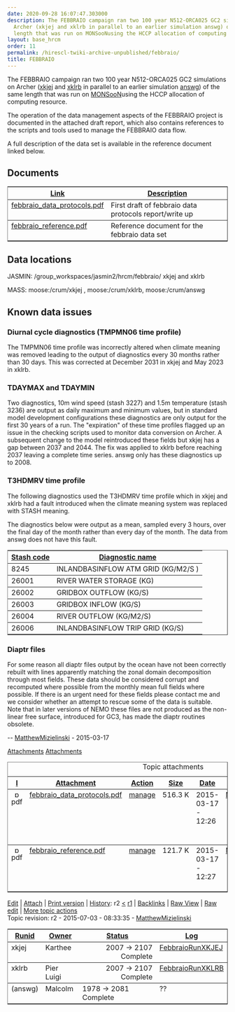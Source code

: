 ```yaml
---
date: 2020-09-28 16:07:47.303000
description: The FEBBRAIO campaign ran two 100 year N512-ORCA025 GC2 simulations on
  Archer (xkjej and xklrb in parallel to an earlier simulation answg) of the same
  length that was run on MONSooNusing the HCCP allocation of computing resource.
layout: base_hrcm
order: 11
permalink: /hirescl-twiki-archive-unpublished/febbraio/
title: FEBBRAIO
---
```


<p>The FEBBRAIO campaign ran two 100 year N512-ORCA025 GC2 simulations on Archer (<a class="twikiLink" href="/twiki/bin/view/Project/HiResCL/FebbraioRunXKJEJ">xkjej</a> and <a class="twikiLink" href="/twiki/bin/view/Project/HiResCL/FebbraioRunXKLRB">xklrb</a> in parallel to an earlier simulation <a href="http://collab.metoffice.gov.uk/trac/GA/wiki/GAJobs/answg" target="_top">answg</a>) of the same length that was run on <a class="twikiLink" href="/twiki/bin/view/Project/HiResCL/MONSooN">MONSooN</a>using the HCCP allocation of computing resource.</p>
<p></p>
<p>The operation of the data management aspects of the FEBBRAIO project is documented in the attached draft report, which also contains references to the scripts and tools used to manage the FEBBRAIO data flow.</p>
<p></p>
<p>A full description of the data set is available in the reference document linked below.</p>
<p></p>
<h2><a name="Documents"></a> Documents</h2>
<p></p>
<table border="1" cellpadding="0" cellspacing="0" class="twikiTable" id="table1" rules="rows">
<tbody>
<tr class="twikiTableOdd twikiTableRowdataBgSorted0 twikiTableRowdataBg0"><th align="center" class="twikiTableCol0 twikiFirstCol" valign="top"><a href="/twiki/bin/view/Project/HiResCL/FebbraioDocumentation?sortcol=0;table=1;up=0#sorted_table" rel="nofollow" title="Sort by this column"><span color="#ffffff" style="">Link</span></a></th><th align="center" class="twikiTableCol1 twikiLastCol" valign="top"><a href="/twiki/bin/view/Project/HiResCL/FebbraioDocumentation?sortcol=1;table=1;up=0#sorted_table" rel="nofollow" title="Sort by this column"><span color="#ffffff" style="">Description</span></a></th></tr>
<tr class="twikiTableEven twikiTableRowdataBgSorted0 twikiTableRowdataBg0">
<td class="twikiTableCol0 twikiFirstCol" valign="top"><a href="https://collab.metoffice.gov.uk/twiki/pub/Project/HiResCL/FebbraioDocumentation/febbraio_data_protocols.pdf" target="_top">febbraio_data_protocols.pdf</a></td>
<td class="twikiTableCol1 twikiLastCol" valign="top">First draft of febbraio data protocols report/write up</td>
</tr>
<tr class="twikiTableOdd twikiTableRowdataBgSorted1 twikiTableRowdataBg1">
<td class="twikiTableCol0 twikiFirstCol twikiLast" valign="top"><a href="https://collab.metoffice.gov.uk/twiki/pub/Project/HiResCL/FebbraioDocumentation/febbraio_reference.pdf" target="_top">febbraio_reference.pdf</a></td>
<td class="twikiTableCol1 twikiLastCol twikiLast" valign="top">Reference document for the febbraio data set</td>
</tr>
</tbody>
</table>
<h2><a name="Data locations"></a> Data locations</h2>
<p></p>
<p>JASMIN: /group_workspaces/jasmin2/hrcm/febbraio/ xkjej and xklrb</p>
<p></p>
<p>MASS: moose:/crum/xkjej , moose:/crum/xklrb, moose:/crum/answg</p>
<h2><a name="Known data issues"></a> Known data issues</h2>
<h3><a name="Diurnal cycle diagnostics (TMPMN"></a> Diurnal cycle diagnostics (TMPMN06 time profile)</h3>
<p></p>
<p>The TMPMN06 time profile was incorrectly altered when climate meaning was removed leading to the output of diagnostics every 30 months rather than 30 days. This was corrected at December 2031 in xkjej and May 2023 in xklrb.</p>
<p></p>
<h3><a name="TDAYMAX and TDAYMIN"></a> TDAYMAX and TDAYMIN</h3>
<p></p>
<p>Two diagnostics, 10m wind speed (stash 3227) and 1.5m temperature (stash 3236) are output as daily maximum and minimum values, but in standard model development configurations these diagnostics are only output for the first 30 years of a run. The "expiration" of these time profiles flagged up an issue in the checking scripts used to monitor data conversion on Archer. A subsequent change to the model reintroduced these fields but xkjej has a gap between 2037 and 2044. The fix was applied to xklrb before reaching 2037 leaving a complete time series. answg only has these diagnostics up to 2008.</p>
<p></p>
<h3><a name="T3HDMRV time profile"></a> T3HDMRV time profile</h3>
<p></p>
<p>The following diagnostics used the T3HDMRV time profile which in xkjej and xklrb had a fault introduced when the climate meaning system was replaced with STASH meaning.</p>
<p></p>
<p>The diagnostics below were output as a mean, sampled every 3 hours, over the final day of the month rather than every day of the month. The data from answg does not have this fault.</p>
<p></p>
<table border="1" cellpadding="0" cellspacing="0" class="twikiTable" id="table2" rules="rows">
<tbody>
<tr class="twikiTableOdd twikiTableRowdataBgSorted0 twikiTableRowdataBg0"><th class="twikiTableCol0 twikiFirstCol" valign="top"><a href="/twiki/bin/view/Project/HiResCL/FebbraioDocumentation?sortcol=0;table=2;up=0#sorted_table" rel="nofollow" title="Sort by this column"><span color="#ffffff" style="">Stash code</span></a></th><th class="twikiTableCol1 twikiLastCol" valign="top"><a href="/twiki/bin/view/Project/HiResCL/FebbraioDocumentation?sortcol=1;table=2;up=0#sorted_table" rel="nofollow" title="Sort by this column"><span color="#ffffff" style="">Diagnostic name</span></a></th></tr>
<tr class="twikiTableEven twikiTableRowdataBgSorted0 twikiTableRowdataBg0">
<td class="twikiTableCol0 twikiFirstCol" valign="top">8245</td>
<td class="twikiTableCol1 twikiLastCol" valign="top">INLANDBASINFLOW ATM GRID (KG/M2/S )</td>
</tr>
<tr class="twikiTableOdd twikiTableRowdataBgSorted1 twikiTableRowdataBg1">
<td class="twikiTableCol0 twikiFirstCol" valign="top">26001</td>
<td class="twikiTableCol1 twikiLastCol" valign="top">RIVER WATER STORAGE (KG)</td>
</tr>
<tr class="twikiTableEven twikiTableRowdataBgSorted0 twikiTableRowdataBg0">
<td class="twikiTableCol0 twikiFirstCol" valign="top">26002</td>
<td class="twikiTableCol1 twikiLastCol" valign="top">GRIDBOX OUTFLOW (KG/S)</td>
</tr>
<tr class="twikiTableOdd twikiTableRowdataBgSorted1 twikiTableRowdataBg1">
<td class="twikiTableCol0 twikiFirstCol" valign="top">26003</td>
<td class="twikiTableCol1 twikiLastCol" valign="top">GRIDBOX INFLOW (KG/S)</td>
</tr>
<tr class="twikiTableEven twikiTableRowdataBgSorted0 twikiTableRowdataBg0">
<td class="twikiTableCol0 twikiFirstCol" valign="top">26004</td>
<td class="twikiTableCol1 twikiLastCol" valign="top">RIVER OUTFLOW (KG/M2/S)</td>
</tr>
<tr class="twikiTableOdd twikiTableRowdataBgSorted1 twikiTableRowdataBg1">
<td class="twikiTableCol0 twikiFirstCol twikiLast" valign="top">26006</td>
<td class="twikiTableCol1 twikiLastCol twikiLast" valign="top">INLANDBASINFLOW TRIP GRID (KG/S)</td>
</tr>
</tbody>
</table>
<p></p>
<h3><a name="Diaptr files"></a> Diaptr files</h3>
<p></p>
<p>For some reason all diaptr files output by the ocean have not been correctly rebuilt with lines apparently matching the zonal domain decomposition through most fields. These data should be considered corrupt and recomputed where possible from the monthly mean full fields where possible. If there is an urgent need for these fields please contact me and we consider whether an attempt to rescue some of the data is suitable. Note that in later versions of NEMO these files are not produced as the non-linear free surface, introduced for GC3, has made the diaptr routines obsolete.</p>
<p></p>
<p>-- <a class="twikiLink" href="/twiki/bin/view/Main/MatthewMizielinski">MatthewMizielinski</a> - 2015-03-17</p>
<!-- /patternTopic-->
<div class="twikiContentFooter"></div>
<div class="twikiAttachments">
<div class="twistyPlugin twikiMakeVisibleInline"><span class="twistyRememberSetting twistyTrigger twikiUnvisited twistyHidden twistyInited1" id="topicattachmentslistshow"><a href="#"><img alt="" border="0" src="/twiki/pub/TWiki/TWikiDocGraphics/toggleopen.gif"><span class="twikiLinkLabel twikiUnvisited">Attachments</span></a> </span> <span class="twistyRememberSetting twistyTrigger twikiUnvisited twistyInited1" id="topicattachmentslisthide"><a href="#"><img alt="" border="0" src="/twiki/pub/TWiki/TWikiDocGraphics/toggleclose.gif"><span class="twikiLinkLabel twikiUnvisited">Attachments</span></a> </span></div>
<!--/twistyPlugin twikiMakeVisibleInline-->
<div class="twistyPlugin">
<div class="twistyRememberSetting twistyContent twistyInited1" id="topicattachmentslisttoggle">
<table border="1" cellpadding="0" cellspacing="0" class="twikiTable" id="twikiAttachmentsTable" rules="rows" summary="Topic attachments"><caption>Topic attachments</caption>
<tbody>
<tr class="twikiTableOdd twikiTableRowdataBgSorted0 twikiTableRowdataBg0"><th class="twikiTableCol0 twikiFirstCol" valign="middle"><a href="/twiki/bin/view/Project/HiResCL/FebbraioDocumentation?sortcol=0;table=3;up=0#sorted_table" rel="nofollow" title="Sort by this column"><span color="#0066cc" style="">I</span></a></th><th class="twikiTableCol1" valign="middle"><a href="/twiki/bin/view/Project/HiResCL/FebbraioDocumentation?sortcol=1;table=3;up=0#sorted_table" rel="nofollow" title="Sort by this column"><span color="#0066cc" style="">Attachment</span></a></th><th class="twikiTableCol2" valign="middle"><a href="/twiki/bin/view/Project/HiResCL/FebbraioDocumentation?sortcol=2;table=3;up=0#sorted_table" rel="nofollow" title="Sort by this column"><span color="#0066cc" style="">Action</span></a></th><th class="twikiTableCol3" valign="middle"><a href="/twiki/bin/view/Project/HiResCL/FebbraioDocumentation?sortcol=3;table=3;up=0#sorted_table" rel="nofollow" title="Sort by this column"><span color="#0066cc" style="">Size</span></a></th><th class="twikiTableCol4" valign="middle"><a href="/twiki/bin/view/Project/HiResCL/FebbraioDocumentation?sortcol=4;table=3;up=0#sorted_table" rel="nofollow" title="Sort by this column"><span color="#0066cc" style="">Date</span></a></th><th class="twikiTableCol5" valign="middle"><a href="/twiki/bin/view/Project/HiResCL/FebbraioDocumentation?sortcol=5;table=3;up=0#sorted_table" rel="nofollow" title="Sort by this column"><span color="#0066cc" style="">Who</span></a></th><th class="twikiTableCol6 twikiLastCol" valign="middle"><a href="/twiki/bin/view/Project/HiResCL/FebbraioDocumentation?sortcol=6;table=3;up=0#sorted_table" rel="nofollow" title="Sort by this column"><span color="#0066cc" style="">Comment</span></a></th></tr>
<tr class="twikiTableEven twikiTableRowdataBgSorted0 twikiTableRowdataBg0">
<td align="center" class="twikiTableCol0 twikiFirstCol" valign="top"><img align="top" alt="pdf" border="0" height="16" src="/twiki/pub/TWiki/TWikiDocGraphics/pdf.gif" width="16"><span class="twikiHidden">pdf</span></td>
<td align="left" class="twikiTableCol1" valign="top"><a href="/twiki/pub/Project/HiResCL/FebbraioDocumentation/febbraio_data_protocols.pdf">febbraio_data_protocols.pdf</a></td>
<td align="left" class="twikiTableCol2" valign="top"><a href="/twiki/bin/attach/Project/HiResCL/FebbraioDocumentation?filename=febbraio_data_protocols.pdf;revInfo=1" rel="nofollow" title="change, update, previous revisions, move, delete...">manage</a></td>
<td align="right" class="twikiTableCol3" valign="top">516.3 K</td>
<td align="left" class="twikiTableCol4" valign="top"><span class="twikiNoBreak">2015-03-17 - 12:26</span></td>
<td align="left" class="twikiTableCol5" valign="top"><a class="twikiLink" href="/twiki/bin/view/Main/MatthewMizielinski">MatthewMizielinski</a></td>
<td align="left" class="twikiTableCol6 twikiLastCol" valign="top">First draft of febbraio data protocols report/write up</td>
</tr>
<tr class="twikiTableOdd twikiTableRowdataBgSorted0 twikiTableRowdataBg0">
<td align="center" class="twikiTableCol0 twikiFirstCol twikiLast" valign="top"><img align="top" alt="pdf" border="0" height="16" src="/twiki/pub/TWiki/TWikiDocGraphics/pdf.gif" width="16"><span class="twikiHidden">pdf</span></td>
<td align="left" class="twikiTableCol1 twikiLast" valign="top"><a href="/twiki/pub/Project/HiResCL/FebbraioDocumentation/febbraio_reference.pdf">febbraio_reference.pdf</a></td>
<td align="left" class="twikiTableCol2 twikiLast" valign="top"><a href="/twiki/bin/attach/Project/HiResCL/FebbraioDocumentation?filename=febbraio_reference.pdf;revInfo=1" rel="nofollow" title="change, update, previous revisions, move, delete...">manage</a></td>
<td align="right" class="twikiTableCol3 twikiLast" valign="top">121.7 K</td>
<td align="left" class="twikiTableCol4 twikiLast" valign="top"><span class="twikiNoBreak">2015-03-17 - 12:27</span></td>
<td align="left" class="twikiTableCol5 twikiLast" valign="top"><a class="twikiLink" href="/twiki/bin/view/Main/MatthewMizielinski">MatthewMizielinski</a></td>
<td align="left" class="twikiTableCol6 twikiLastCol twikiLast" valign="top">Reference document for the febbraio data set</td>
</tr>
</tbody>
</table>
</div>
</div>
<!--/twistyPlugin--></div>
<!--//twikiAttachments--><!-- /patternContent-->
<p><a name="topic-actions"></a></p>
<div class="patternTopicActions" style="">
<div class="patternTopicAction"><span class="patternActionButtons"><span><a accesskey="e" href="https://collab.metoffice.gov.uk/twiki/bin/edit/Project/HiResCL/FebbraioDocumentation?t=1601309168" rel="nofollow" title="Edit this topic text"><span class="twikiAccessKey">E</span>dit</a></span><span class="twikiSeparator"> | </span><span><a accesskey="a" href="/twiki/bin/attach/Project/HiResCL/FebbraioDocumentation" rel="nofollow" title="Attach an image or document to this topic"><span class="twikiAccessKey">A</span>ttach</a></span><span class="twikiSeparator"> | </span><span><a accesskey="p" href="/twiki/bin/view/Project/HiResCL/FebbraioDocumentation?cover=print" rel="nofollow" title="Printable version of this topic"><span class="twikiAccessKey">P</span>rint version</a></span><span class="twikiSeparator"> | </span><span><span><a accesskey="h" href="/twiki/bin/rdiff/Project/HiResCL/FebbraioDocumentation?type=history" rel="nofollow" title="View total topic history"><span class="twikiAccessKey">H</span>istory</a></span>: r2 <a href="/twiki/bin/rdiff/Project/HiResCL/FebbraioDocumentation?rev1=2;rev2=1" rel="nofollow">&lt;</a> <a href="/twiki/bin/view/Project/HiResCL/FebbraioDocumentation?rev=1" rel="nofollow">r1</a></span><span class="twikiSeparator"> | </span><span><a accesskey="b" href="/twiki/bin/oops/Project/HiResCL/FebbraioDocumentation?template=backlinksweb" rel="nofollow" title="Search the Project/HiResCL Web for topics that link to here"><span class="twikiAccessKey">B</span>acklinks</a></span><span class="twikiSeparator"> | </span><span><a accesskey="r" href="/twiki/bin/view/Project/HiResCL/FebbraioDocumentation?raw=on" rel="nofollow" title="View raw text without formatting"><span class="twikiAccessKey">R</span>aw View</a></span><span class="twikiSeparator"> | </span><span><a accesskey="w" href="https://collab.metoffice.gov.uk/twiki/bin/edit/Project/HiResCL/FebbraioDocumentation?t=1601309168;nowysiwyg=1" rel="nofollow" title="Raw Edit this topic text">Ra<span class="twikiAccessKey">w</span> edit</a></span><span class="twikiSeparator"> | </span><span><a accesskey="m" href="/twiki/bin/oops/Project/HiResCL/FebbraioDocumentation?template=oopsmore&amp;param1=2&amp;param2=2" rel="nofollow" title="Delete or rename this topic; set parent topic; view and compare revisions"><span class="twikiAccessKey">M</span>ore topic actions</a></span></span></div>
<!--/patternTopicAction--></div>
<!--/patternTopicActions-->
<div class="patternInfo twikiGrayText">
<div class="patternRevInfo">Topic revision: r2 - 2015-07-03 - 08:33:35 - <a class="twikiLink" href="/twiki/bin/view/Main/MatthewMizielinski">MatthewMizielinski</a></div>
<!-- /patternRevInfo-->
<div class="patternMoved"></div>
<!-- /patternMoved--></div>
<!-- /patternInfo-->
<p></p>
<!-- /patternMainContents-->
<p></p>
<!-- /patternMain-->
<div id="patternLeftBar">
<div id="patternClearHeaderLeft"></div>
<div id="patternLeftBarContents">
<div class="patternWebIndicator">
<table border="1" cellpadding="0" cellspacing="0" class="twikiTable" id="table1" rules="rows">
<tbody>
<tr class="twikiTableOdd twikiTableRowdataBgSorted0 twikiTableRowdataBg0"><th align="center" class="twikiTableCol0 twikiFirstCol" valign="top"><a href="/twiki/bin/view/Project/HiResCL/FebbraioRunLogs?sortcol=0;table=1;up=0#sorted_table" rel="nofollow" title="Sort by this column"><span color="#ffffff" style="">Runid</span></a></th><th align="center" class="twikiTableCol1" valign="top"><a href="/twiki/bin/view/Project/HiResCL/FebbraioRunLogs?sortcol=1;table=1;up=0#sorted_table" rel="nofollow" title="Sort by this column"><span color="#ffffff" style="">Owner</span></a></th><th align="center" class="twikiTableCol2" valign="top"><a href="/twiki/bin/view/Project/HiResCL/FebbraioRunLogs?sortcol=2;table=1;up=0#sorted_table" rel="nofollow" title="Sort by this column"><span color="#ffffff" style="">Status</span></a></th><th align="center" class="twikiTableCol3 twikiLastCol" valign="top"><a href="/twiki/bin/view/Project/HiResCL/FebbraioRunLogs?sortcol=3;table=1;up=0#sorted_table" rel="nofollow" title="Sort by this column"><span color="#ffffff" style="">Log</span></a></th></tr>
<tr class="twikiTableEven twikiTableRowdataBgSorted0 twikiTableRowdataBg0">
<td class="twikiTableCol0 twikiFirstCol" valign="top">xkjej</td>
<td class="twikiTableCol1" valign="top">Karthee</td>
<td align="right" class="twikiTableCol2" valign="top">2007 -&gt; 2107 Complete</td>
<td class="twikiTableCol3 twikiLastCol" valign="top"><a class="twikiLink" href="/twiki/bin/view/Project/HiResCL/FebbraioRunXKJEJ">FebbraioRunXKJEJ</a></td>
</tr>
<tr class="twikiTableOdd twikiTableRowdataBgSorted1 twikiTableRowdataBg1">
<td class="twikiTableCol0 twikiFirstCol" valign="top">xklrb</td>
<td class="twikiTableCol1" valign="top">Pier Luigi</td>
<td align="right" class="twikiTableCol2" valign="top">2007 -&gt; 2107 Complete</td>
<td class="twikiTableCol3 twikiLastCol" valign="top"><a class="twikiLink" href="/twiki/bin/view/Project/HiResCL/FebbraioRunXKLRB">FebbraioRunXKLRB</a></td>
</tr>
<tr class="twikiTableEven twikiTableRowdataBgSorted0 twikiTableRowdataBg0">
<td class="twikiTableCol0 twikiFirstCol twikiLast" valign="top">(answg)</td>
<td class="twikiTableCol1 twikiLast" valign="top">Malcolm</td>
<td class="twikiTableCol2 twikiLast" valign="top">1978 -&gt; 2081 Complete</td>
<td class="twikiTableCol3 twikiLastCol twikiLast" valign="top">??</td>
</tr>
</tbody>
</table>
</div>
</div>
</div>
